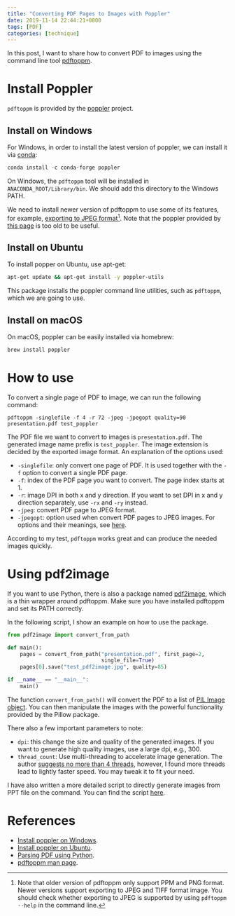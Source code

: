 ```yaml
---
title: "Converting PDF Pages to Images with Poppler"
date: 2019-11-14 22:44:21+0800
tags: [PDF]
categories: [technique]
---
```


In this post, I want to share how to convert PDF to images using the command
line tool [pdftoppm](https://www.xpdfreader.com/pdftoppm-man.html).

<!--more-->

# Install Poppler

`pdftoppm` is provided by the [poppler](https://en.wikipedia.org/wiki/Poppler_(software)) project.

## Install on Windows

For Windows, in order to install the latest version of poppler, we can install
it via [conda](https://anaconda.org/conda-forge/poppler):

```ps1
conda install -c conda-forge poppler
```

On Windows, the `pdftoppm` tool will be installed in
`ANACONDA_ROOT/Library/bin`. We should add this directory to the Windows PATH.

We need to install newer version of pdftoppm to use some of its features, for
example, [exporting to JPEG format](https://stackoverflow.com/q/18719256/6064933)[^1].
Note that the poppler provided by [this page](https://blog.alivate.com.au/poppler-windows/) is too old to be useful.

## Install on Ubuntu

To install popper on Ubuntu, use apt-get:

```bash
apt-get update && apt-get install -y poppler-utils
```

This package installs the poppler command line utilities, such as `pdftoppm`,
which we are going to use.

## Install on macOS

On macOS, poppler can be easily installed via homebrew:

```bash
brew install poppler
```

# How to use

To convert a single page of PDF to image, we can run the following command:

```
pdftoppm -singlefile -f 4 -r 72 -jpeg -jpegopt quality=90 presentation.pdf test_poppler
```

The PDF file we want to convert to images is `presentation.pdf`. The generated
image name prefix is `test_poppler`.  The image extension is decided by the
exported image format. An explanation of the options used:

+ `-singlefile`: only convert one page of PDF. It is used together with the `-f` option to convert a single PDF page.
+ `-f`: index of the PDF page you want to convert. The page index starts at 1.
+ `-r`: image DPI in both x and y direction. If you want to set DPI in x and y direction separately, use `-rx` and `-ry` instead.
+ `-jpeg`: convert PDF page to JPEG format.
+ `-jpegopt`: option used when convert PDF pages to JPEG images. For options and their meanings, see [here](https://www.mankier.com/1/pdftoppm).

According to my test, `pdftoppm` works great and can produce the needed images
quickly.

# Using pdf2image

If you want to use Python, there is also a package named [pdf2image](https://github.com/Belval/pdf2image), which is a thin wrapper around
pdftoppm. Make sure you have installed pdftoppm and set its PATH correctly.

In the following script, I show an example on how to use the package.

```python
from pdf2image import convert_from_path

def main():
    pages = convert_from_path("presentation.pdf", first_page=2,
                              single_file=True)
    pages[0].save("test_pdf2image.jpg", quality=85)

if __name__ == "__main__":
    main()
```

The function `convert_from_path()` will convert the PDF to a list of [PIL Image object](https://pillow.readthedocs.io/en/stable/reference/Image.html). You can then manipulate the images with the powerful functionality provided by the Pillow package.

There also a few important parameters to note:

+ `dpi`: this change the size and quality of the generated images. If you want to generate high quality images, use a large dpi, e.g., 300.
+ `thread_count`: Use multi-threading to accelerate image generation. The author [suggests no more than 4
threads](https://github.com/Belval/pdf2image#performance-tips), however, I found more threads lead to lightly faster speed. You may tweak it to fit your
need.

I have also written a more detailed script to directly generate images from PPT
file on the command. You can find the script [here](https://github.com/jdhao/pptx_to_image).

# References

+ [Install poppler on Windows](https://stackoverflow.com/q/18381713/6064933).
+ [Install poppler on Ubuntu](https://stackoverflow.com/q/32156047/6064933).
+ [Parsing PDF using Python](https://mikethecanuck.wordpress.com/2016/12/29/parsing-pdfs-using-python/).
+ [pdftoppm man page](https://www.mankier.com/1/pdftoppm).

[^1]: Note that older version of pdftoppm only support PPM and PNG format. Newer versions support exporting to JPEG and TIFF format image. You should check whether exporting to JPEG is supported by using `pdftoppm --help` in the command line.
